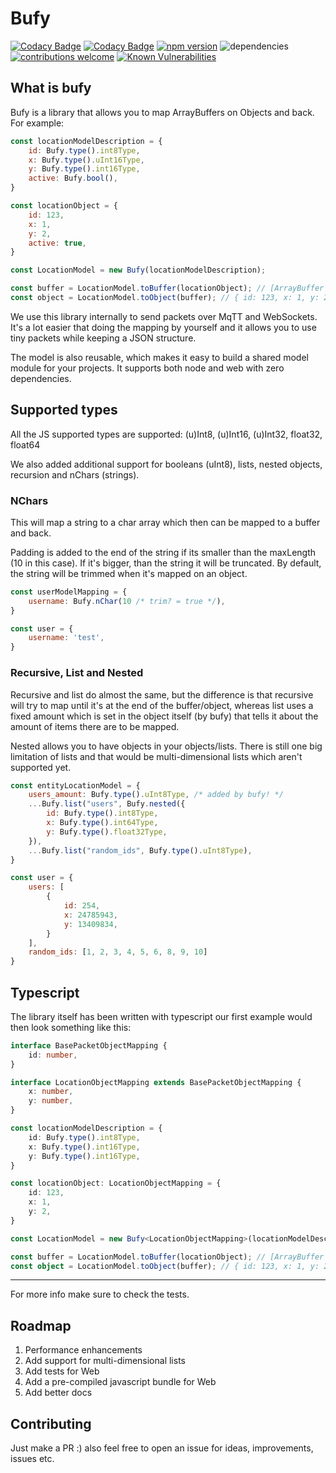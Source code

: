 # Bufy
[![Codacy Badge](https://api.codacy.com/project/badge/Grade/9dcc2a61a75c44b488f2c3278e6bc36f)](https://www.codacy.com?utm_source=github.com&amp;utm_medium=referral&amp;utm_content=SirMomster/bufy&amp;utm_campaign=Badge_Grade)
[![Codacy Badge](https://api.codacy.com/project/badge/Coverage/9dcc2a61a75c44b488f2c3278e6bc36f)](https://www.codacy.com?utm_source=github.com&utm_medium=referral&utm_content=SirMomster/bufy&utm_campaign=Badge_Coverage)
[![npm version](https://badge.fury.io/js/bufy.svg)](https://badge.fury.io/js/bufy)
![dependencies](https://david-dm.org/sirmomster/bufy.svg)
[![contributions welcome](https://img.shields.io/badge/contributions-welcome-brightgreen.svg?style=flat)](https://github.com/sirmomster/bufy/issues)
[![Known Vulnerabilities](https://snyk.io//test/github/SirMomster/bufy/badge.svg?targetFile=package.json)](https://snyk.io//test/github/SirMomster/bufy?targetFile=package.json)

## What is bufy

Bufy is a library that allows you to map ArrayBuffers on Objects and back. For example:

```js
const locationModelDescription = {
    id: Bufy.type().int8Type,
    x: Bufy.type().uInt16Type,
    y: Bufy.type().int16Type,
    active: Bufy.bool(),
}

const locationObject = {
    id: 123,
    x: 1,
    y: 2,
    active: true,
}

const LocationModel = new Bufy(locationModelDescription);

const buffer = LocationModel.toBuffer(locationObject); // [ArrayBuffer ...]
const object = LocationModel.toObject(buffer); // { id: 123, x: 1, y: 2 }
```

We use this library internally to send packets over MqTT and WebSockets. It's a lot easier that doing the mapping by yourself and
it allows you to use tiny packets while keeping a JSON structure.

The model is also reusable, which makes it easy to build a shared model module for your projects. It supports both node and web with zero dependencies.

## Supported types

All the JS supported types are supported:
(u)Int8, (u)Int16, (u)Int32, float32, float64

We also added additional support for booleans (uInt8), lists, nested objects, recursion and nChars (strings).

### NChars

This will map a string to a char array which then can be mapped to a buffer and back.

Padding is added to the end of the string if its smaller than the maxLength (10 in this case). If it's bigger, than the string it will be truncated. By default, the string will be trimmed when it's mapped on an object.

```js
const userModelMapping = {
    username: Bufy.nChar(10 /* trim? = true */),
}

const user = {
    username: 'test',
}
```

### Recursive, List and Nested

Recursive and list do almost the same, but the difference is that recursive will try to map until it's at the end of the buffer/object, whereas list uses a fixed amount which is set in the object itself (by bufy) that tells it about the amount of items there are to be mapped.

Nested allows you to have objects in your objects/lists.
There is still one big limitation of lists and that would be multi-dimensional lists which aren't supported yet.

```js
const entityLocationModel = {
    users_amount: Bufy.type().uInt8Type, /* added by bufy! */
    ...Bufy.list("users", Bufy.nested({
        id: Bufy.type().int8Type,
        x: Bufy.type().int64Type,
        y: Bufy.type().float32Type,
    }),
    ...Bufy.list("random_ids", Bufy.type().uInt8Type),
}

const user = {
    users: [
        {
            id: 254,
            x: 24785943,
            y: 13409834,
        }
    ],
    random_ids: [1, 2, 3, 4, 5, 6, 8, 9, 10]
}
```

## Typescript

The library itself has been written with typescript our first example would then look something like this:

```typescript
interface BasePacketObjectMapping {
    id: number,
}

interface LocationObjectMapping extends BasePacketObjectMapping {
    x: number,
    y: number,
}

const locationModelDescription = {
    id: Bufy.type().int8Type,
    x: Bufy.type().int16Type,
    y: Bufy.type().int16Type,
}

const locationObject: LocationObjectMapping = {
    id: 123,
    x: 1,
    y: 2,
}

const LocationModel = new Bufy<LocationObjectMapping>(locationModelDescription);

const buffer = LocationModel.toBuffer(locationObject); // [ArrayBuffer ...]
const object = LocationModel.toObject(buffer); // { id: 123, x: 1, y: 2 }
```

-----

For more info make sure to check the tests.

## Roadmap

1. Performance enhancements
2. Add support for multi-dimensional lists
3. Add tests for Web
4. Add a pre-compiled javascript bundle for Web
5. Add better docs

## Contributing

Just make a PR :) also feel free to open an issue for ideas, improvements, issues etc.